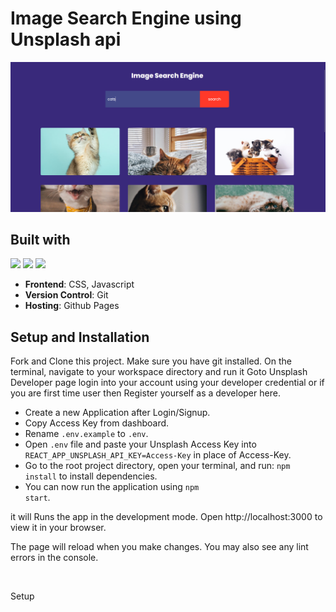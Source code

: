 # Image Search Engine using Unsplash api

<img src="style/APP-UI (2).png">


## Built with
<img src="https://img.shields.io/badge/html5%20-%23E34F26.svg?&style=for-the-badge&logo=html5&logoColor=white"/>  <img src="https://img.shields.io/badge/css3%20-%231572B6.svg?&style=for-the-badge&logo=css3&logoColor=white"/> <img src="https://img.shields.io/badge/javascript%20-%23323330.svg?&style=for-the-badge&logo=javascript&logoColor=%23F7DF1E"/> 

- **Frontend**: CSS, Javascript
- **Version Control**: Git
- **Hosting**: Github Pages

## Setup and Installation
Fork and Clone this project. Make sure you have git installed. On the terminal, navigate to your workspace directory and run it
​Goto Unsplash Developer page login into your account using your developer credential or if you are first time user then Register yourself as a developer here.
    <ul>
    <li>Create a new Application after Login/Signup.</li>
    <li>Copy Access Key from dashboard.</li>
    <li>Rename <code>.env.example</code> to <code>.env</code>.</li>
    <li>Open <code>.env</code> file and paste your Unsplash Access Key into <code>REACT_APP_UNSPLASH_API_KEY=Access-Key</code> in place of Access-Key.</li>
    <li>Go to the root project directory, open your terminal, and run: <code>npm install</code> to install dependencies.</li>
    <li>You can now run the application using <code>npm start</code>.</li>
</ul>

    
it will Runs the app in the development mode.
Open http://localhost:3000 to view it in your browser.

The page will reload when you make changes.
You may also see any lint errors in the console.


​









Setup
    
